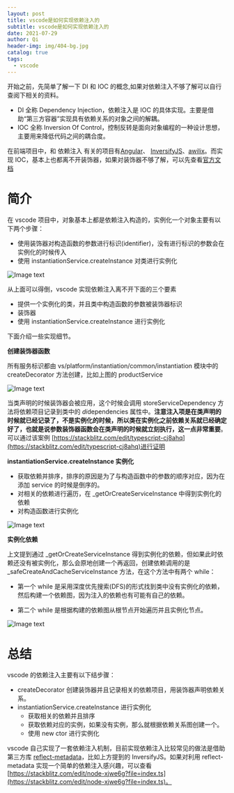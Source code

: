 ```yaml
---
layout: post
title: vscode是如何实现依赖注入的
subtitle: vscode是如何实现依赖注入的
date: 2021-07-29
author: Qi
header-img: img/404-bg.jpg
catalog: true
tags:
  - vscode
---
```


开始之前，先简单了解一下 DI 和 IOC 的概念,如果对依赖注入不够了解可以自行查阅下相关的资料。

- DI 全称 Dependency Injection，依赖注入是 IOC 的具体实现。主要是借助“第三方容器”实现具有依赖关系的对象之间的解耦。
- IOC 全称 Inversion Of Control，控制反转是面向对象编程的一种设计思想，主要用来降低代码之间的耦合度。

在前端项目中，和 依赖注入 有关的项目有[Angular](https://www.bbsmax.com/A/VGzlGYVdbq/)、 [InversifyJS](https://github.com/inversify/InversifyJS)、[awilix](https://github.com/jeffijoe/awilix)。而实现 IOC，基本上也都离不开装饰器，如果对装饰器不够了解，可以先查看[官方文档](https://www.typescriptlang.org/docs/handbook/decorators.html)

# 简介

在 vscode 项目中，对象基本上都是依赖注入构造的，实例化一个对象主要有以下两个步骤：

- 使用装饰器对构造函数的参数进行标识(identifier)，没有进行标识的参数会在实例化的时候传入
- 使用 instantiationService.createInstance 对类进行实例化

![Image text](https://static.didialift.com/pinche/gift/resource/iivn7lkgeo8-1632711413832-1632711392076.png)

从上面可以得倒，vscode 实现依赖注入离不开下面的三个要素

- 提供一个实例化的类，并且类中构造函数的参数被装饰器标识
- 装饰器
- 使用 instantiationService.createInstance 进行实例化

下面介绍一些实现细节。

**创建装饰器函数**

所有服务标识都由 vs/platform/instantiation/common/instantiation 模块中的 createDecorator 方法创建，比如上图的 productService

![Image text](https://static.didialift.com/pinche/gift/resource/g8l6paoah88-1631777913918-WechatIMG163.png)

当类声明的时候装饰器会被应用，这个时候会调用 storeServiceDependency 方法将依赖项目记录到类中的 $di$dependencies 属性中。**注意注入项是在类声明的时候就已经记录了，不是实例化的时候，所以类在实例化之前依赖关系就已经确定好了，也就是说参数装饰器函数会在类声明的时候就立刻执行，这一点非常重要**。可以通过该案例 [https://stackblitz.com/edit/typescript-cj8ahq](https://stackblitz.com/edit/typescript-cj8ahq)进行证明

**instantiationService.createInstance 实例化**

- 获取依赖并排序，排序的原因是为了与构造函数中的参数的顺序对应，因为在添加 service 的时候是倒序的。
- 对相关的依赖进行遍历，在 \_getOrCreateServiceInstance 中得到实例化的依赖
- 对构造函数进行实例化

![Image text](https://static.didialift.com/pinche/gift/resource/mdn4387n45-1631777914486-WechatIMG164.png)

**实例化依赖**

上文提到通过 \_getOrCreateServiceInstance 得到实例化的依赖，但如果此时依赖还没有被实例化，那么会原地创建一个再返回，创建依赖调用的是 \_safeCreateAndCacheServiceInstance 方法，在这个方法中有两个 while：

- 第一个 while 是采用深度优先搜索(DFS)的形式找到类中没有实例化的依赖，然后构建一个依赖图，因为注入的依赖也有可能有自己的依赖。

- 第二个 while 是根据构建的依赖图从根节点开始遍历并且实例化节点。

![Image text](https://static.didialift.com/pinche/gift/resource/qea8rcbreeg-1632711412785-1632711362704.png)

# 总结

vscode 的依赖注入主要有以下结步骤：

- createDecorator 创建装饰器并且记录相关的依赖项目，用装饰器声明依赖关系。
- instantiationService.createInstance 进行实例化
  - 获取相关的依赖并且排序
  - 获取依赖对应的实例，如果没有实例，那么就根据依赖关系图创建一个。
  - 使用 new ctor 进行实例化

vscode 自己实现了一套依赖注入机制，目前实现依赖注入比较常见的做法是借助第三方库
[reflect-metadata](https://www.npmjs.com/package/reflect-metadata)，比如上方提到的 InversifyJS。如果对利用 reflect-metadata 实现一个简单的依赖注入感兴趣，可以查看 [https://stackblitz.com/edit/node-xjwe6g?file=index.ts](https://stackblitz.com/edit/node-xjwe6g?file=index.ts)。
